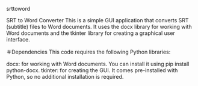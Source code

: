 srttoword

SRT to Word Converter
This is a simple GUI application that converts SRT (subtitle) files to Word documents. It uses the docx library for working with Word documents and the tkinter library for creating a graphical user interface.

＃Dependencies
This code requires the following Python libraries:

docx: for working with Word documents. You can install it using pip install python-docx.
tkinter: for creating the GUI. It comes pre-installed with Python, so no additional installation is required.
